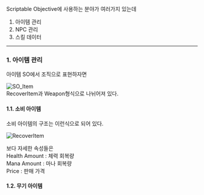 Scriptable Objective에 사용하는 분야가 여러가지 있는데
<p>
 <ol>
  <li>아이템 관리</li>
  <li>NPC 관리</li>
  <li>스킬 데이터</li>
 </ol>
</p>
<hr/>
<h3>1. 아이템 관리</h3>
<p>
아이템 SO에서 조직으로 표현하자면<br>

![SO_Item](https://github.com/user-attachments/assets/59c89ab4-4450-4644-949b-dfdc86795cc8)
<br>RecoverItem과 Weapon형식으로 나뉘어져 있다.
</p>

<h4>1.1. 소비 아이템</h4>
 소비 아이템의 구조는 이런식으로 되어 있다.
 
![RecoverItem](https://github.com/user-attachments/assets/9550b57b-78b0-454f-9383-384f026a75db)
<p>
보다 자세한 속성들은<br>
Health Amount : 체력 회복량<br>
Mana Amount : 마나 회복량<br>
Price : 판매 가격


 
</p>

<h4>1.2. 무기 아이템</h4>
